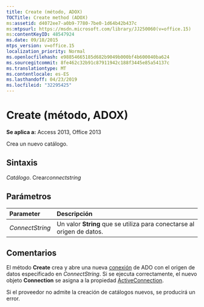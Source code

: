 ```yaml
---
title: Create (método, ADOX)
TOCTitle: Create method (ADOX)
ms:assetid: d4072ee7-a0b9-7780-7be0-1d64b42b437c
ms:mtpsurl: https://msdn.microsoft.com/library/JJ250060(v=office.15)
ms:contentKeyID: 48547924
ms.date: 09/18/2015
mtps_version: v=office.15
localization_priority: Normal
ms.openlocfilehash: e98854665185d682b9049b000bf4b600040ba624
ms.sourcegitcommit: 8fe462c32b91c87911942c188f3445e85a54137c
ms.translationtype: MT
ms.contentlocale: es-ES
ms.lasthandoff: 04/23/2019
ms.locfileid: "32295425"
---
```

# <a name="create-method-adox"></a>Create (método, ADOX)

**Se aplica a:** Access 2013, Office 2013

Crea un nuevo catálogo.

## <a name="syntax"></a>Sintaxis

*Catálogo*. Crear*connectstring*

## <a name="parameters"></a>Parámetros

|Parameter|Descripción|
|:--------|:----------|
|*ConnectString* |Un valor **String** que se utiliza para conectarse al origen de datos.|

## <a name="remarks"></a>Comentarios

El método **Create** crea y abre una nueva [conexión](connection-object-ado.md) de ADO con el origen de datos especificado en *ConnectString*. Si se ejecuta correctamente, el nuevo objeto **Connection** se asigna a la propiedad [ActiveConnection](activeconnection-property-adox.md).

Si el proveedor no admite la creación de catálogos nuevos, se producirá un error.

